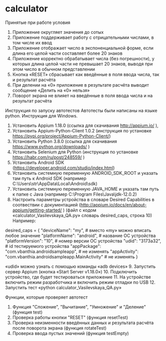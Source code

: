 # calculator
Принятые при работе условия
1.	Приложение округляет значения до сотых
2.	Приложение поддерживает работу с отрицательными числами, в том числе их ввод
3.	Приложение отображает число в экспоненциальной форме, если длина его целой части составляет более 20 знаков
4.	Приложение корректно обрабатывает числа (без погрешности), у которых длина целой части не превышает 20 знаков, выводя при этом число в обычном представлении
5.	Кнопка «RESET» сбрасывает как введённые в поля ввода числа, так и результат расчёта
6.	При делении на «0» приложение в результате расчёта выводит сообщение «Делить на «0» нельзя»
7.	Поворот экрана не влияет на введённые в поля ввода числа и на результат расчёта

Инструкция по запуску автотестов
Автотесты были написаны на языке python.
Инструкция для Windows.
1.	Установить Appium 1.18.0 (ссылка для скачивания http://appium.io/ ), 
2.	Установить Appium-Python-Client 1.0.2 (инструкция по установке https://pypi.org/project/Appium-Python-Client/)
3.	Установить Python 3.8.0 (ссылка для скачивания https://www.python.org/downloads/ )
4.	Установить Selenium для Python (инструкция по установке https://habr.com/ru/post/248559/ )
5.	Установить Android SDK (https://developer.android.com/studio/index.html)
6.	Установить системную переменную ANDROID_SDK_ROOT и указать там путь к Android SDK (например C:\Users\str\AppData\Local\Android\sdk)
7.	Установить системную переменную JAVA_HOME и указать там путь к папке с Java (например C:\Program Files\Java\jdk-12.0.2)
8.	Настроить параметры устройства в словаре Desired Capabilities в соотвествии с документацией  (http://appium.io/docs/en/about-appium/getting-started/ ) (файл с кодом «calculator_Vasilevskaya_QA.py» словарь desired_caps, строка 10)
Например:

desired_caps = {
"deviceName": "my",  # вместо «my» можно вписать любое значение
"platformName": "android", # название ОС устройства
"platformVersion": "10", # номер версии ОС устройства
"udid": "3173a32", # id тестируемого устройства
"appPackage": "com.vbanthia.androidsampleapp", # не изменять
"appActivity": "com.vbanthia.androidsampleapp.MainActivity"  # не изменять
}

«udid»  можно узнать с помощью команды «adb devices»
9.	Запустить сервер Appium (кнопка «Start Server v1.18.0»)
10.	Подключить устройство, где будет тестироваться приложение
11.	На устройстве включить режим разработчика и включить режим отладки по USB
12.	Запустить тест «python calculator_Vasilevskaya_QA.py»

Функции, которые проверяет автотест
1. Функция "Сложение", "Вычитание", "Умножение" и "Деление" (функция test)
2. Проверка работы кнопки "RESET" (функция resetTest)
3. Проверка неизменности введённых данных и результата расчёта после поворота экрана (функция rotateTest)
4. Проверка ввода пустых значений (функция testEmpty)
